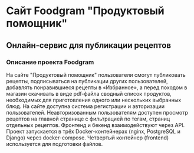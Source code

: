 # Сайт Foodgram "Продуктовый помощник"

## Онлайн-сервис для публикации рецептов

### Описание проекта Foodgram

На сайте "Продуктовый помощник" пользователи смогут публиковать рецепты, 
подписываться на публикации других пользователей, добавлять понравившиеся 
рецепты в «Избранное», а перед походом в магазин скачивать в виде pdf-файла 
сводный список продуктов, необходимых для приготовления одного или нескольких 
выбранных блюд.
На сайте доступна система регистрации и авторизации пользователей. 
Неавторизованным пользователям доступен просмотр рецептов на главной странице 
с фильтрацией по тегам, страниц отдельных рецептов.
Фронтенд и бекенд взаимодействуют через API.
Проект запускается в трёх Docker-контейнерах (nginx, PostgreSQL и Django) 
через docker-compose. Четвертый контейнер (frontend) используется для 
подготовки файлов.
